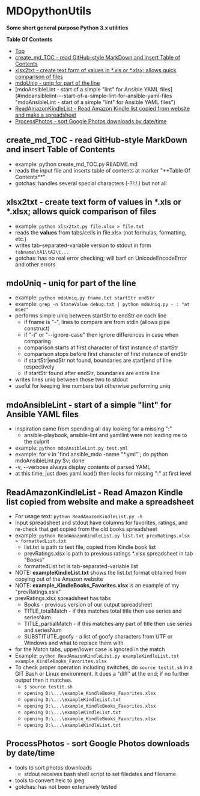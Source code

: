 # MDOpythonUtils
**Some short general purpose Python 3.x utilities**

**Table Of Contents**
* [Top](#mdopythonutils "Top")
* [create_md_TOC - read GitHub-style MarkDown and insert Table of Contents](#create_md_toc-\--read-github\-style-markdown-and-insert-table-of-contents "create_md_TOC - read GitHub-style MarkDown and insert Table of Contents")
* [xlsx2txt - create text form of values in \*.xls or \*.xlsx; allows quick comparison of files](#xlsx2txt-\--create-text-form-of-values-in-\*xls-or-\*xlsx;-allows-quick-comparison-of-files "xlsx2txt - create text form of values in \*.xls or \*.xlsx; allows quick comparison of files")
* [mdoUniq - uniq for part of the line](#mdouniq-\--uniq-for-part-of-the-line "mdoUniq - uniq for part of the line")
* [mdoAnsibleLint - start of a simple "lint" for Ansible YAML files](#mdoansiblelint-\--start-of-a-simple-lint-for-ansible-yaml-files "mdoAnsibleLint - start of a simple "lint" for Ansible YAML files")
* [ReadAmazonKindleList - Read Amazon Kindle list copied from website and make a spreadsheet](#readamazonkindlelist-\--read-amazon-kindle-list-copied-from-website-and-make-a-spreadsheet "ReadAmazonKindleList - Read Amazon Kindle list copied from website and make a spreadsheet")
* [ProcessPhotos - sort Google Photos downloads by date/time](#processphotos-\--sort-google-photos-downloads-by-datetime "ProcessPhotos - sort Google Photos downloads by date/time")

## create_md_TOC - read GitHub-style MarkDown and insert Table of Contents
- example: python create_md_TOC.py README.md
- reads the input file and inserts table of contents at marker "\*\*Table Of Contents\*\*"
- gotchas: handles several special characters (-?!:/.) but not all

## xlsx2txt - create text form of values in \*.xls or \*.xlsx; allows quick comparison of files
- example: `python xlsx2txt.py file.xlsx > file.txt`
- reads the **values** from tabs/cells in file.xlsx (not formulas, formatting, etc.)
- writes tab-separated-variable version to stdout in form `tabname\tA1\tA2\t...`
- gotchas: has no real error checking; will barf on UnicodeEncodeError and other errors

## mdoUniq - uniq for part of the line
- example: `python mdoUniq.py fname.txt startStr endStr`
- example: `grep -n StateValue debug.txt | python mdoUniq.py - : "at msec"`
- performs simple uniq between startStr to endStr on each line
  - if fname is "-", lines to compare are from stdin (allows pipe construct)
  - if "-i" or "--ignore-case" then ignore differences in case when comparing
  - comparison starts at first character of first instance of startStr
  - comparison stops before first character of first instance of endStr
  - if startStr|endStr not found, boundaries are start|end of line respectively
  - if startStr found after endStr, boundaries are entire line
- writes lines uniq between those two to stdout
- useful for keeping line numbers but otherwise performing uniq

## mdoAnsibleLint - start of a simple "lint" for Ansible YAML files
- inspiration came from spending all day looking for a missing ":"
  - ansible-playbook, ansible-lint and yamllint were not leading me to the culprit
- example: `python mdoAnsibleLint.py test.yml`
- example: for v in \`find ansible_mdo -name "*.yml"\`; do python mdoAnsibleLint.py $v; done
- -v, --verbose  always display contents of parsed YAML
- at this time, just does yaml.load() then looks for missing ":" at first level

## ReadAmazonKindleList - Read Amazon Kindle list copied from website and make a spreadsheet
- For usage text: `python ReadAmazonKindleList.py -h`
- Input spreadsheet and stdout have columns for favorites, ratings, and re-check that get copied from the old books spreadsheet
- example: `python ReadAmazonKindleList.py list.txt prevRatings.xlsx  > formattedList.txt`
  - list.txt is path to text file, copied from Kindle book list
  - prevRatings.xlsx is path to previous ratings *.xlsx spreadsheet in tab "Books"
  - formattedList.txt is tab-separated-variable list
- NOTE: **exampleKindleList.txt** shows the list.txt format obtained from copying out of the Amazon website
- NOTE: **example_KindleBooks_Favorites.xlsx** is an example of my "prevRatings.xslx"
- prevRatings.xlsx spreadsheet has tabs
  - Books                - previous version of our output spreadsheet
  - TITLE_totalMatch     - if this matches total title then use series and seriesNum
  - TITLE_partialMatch   - if this matches any part of title then use series and seriesNum
  - SUBSTITUTE_goofy     - a list of goofy characters from UTF or Windows and what to replace them with
- for the Match tabs, upper/lower case is ignored in the match
- Example: `python ReadAmazonKindleList.py exampleKindleList.txt example_KindleBooks_Favorites.xlsx`
- To check proper operation including switches, do `source testit.sh` in a GIT Bash or Linux environment. It does a "diff" at the end; if no further output then it matches.
  - `$ source testit.sh`
  - `opening D:\...\example_KindleBooks_Favorites.xlsx`
  - `opening D:\...\exampleKindleList.txt`
  - `opening D:\...\example_KindleBooks_Favorites.xlsx`
  - `opening D:\...\exampleKindleList.txt`
  - `opening D:\...\example_KindleBooks_Favorites.xlsx`
  - `opening D:\...\exampleKindleList.txt`

## ProcessPhotos - sort Google Photos downloads by date/time
- tools to sort photos downloads
  - stdout receives bash shell script to set filedates and filename
- tools to convert heic to jpeg
- gotchas: has not been extensively tested
